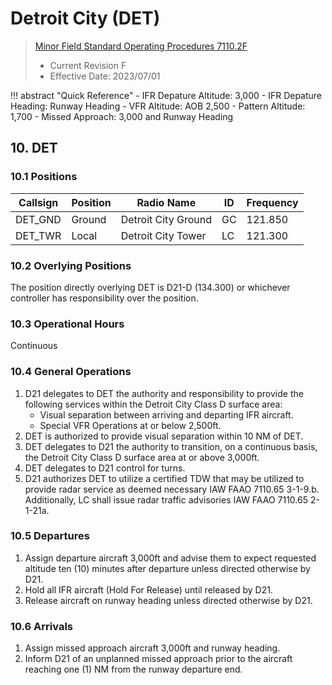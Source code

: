 # Detroit City (DET)
> [Minor Field Standard Operating Procedures 7110.2F](../../authority-sections/7110.2F-authority.md)
> - Current Revision F
> - Effective Date: 2023/07/01

!!! abstract "Quick Reference"
    - IFR Depature Altitude: 3,000
    - IFR Depature Heading: Runway Heading
    - VFR Altitude: AOB 2,500
    - Pattern Altitude: 1,700
    - Missed Approach: 3,000 and Runway Heading

## 10. DET

### 10.1 Positions
| Callsign | Position | Radio Name | ID | Frequency |
| -- | -- | -- | -- | -- |
| DET_GND | Ground | Detroit City Ground | GC | 121.850 |
| DET_TWR | Local | Detroit City Tower | LC | 121.300 |

### 10.2 Overlying Positions
The position directly overlying DET is D21-D (134.300) or whichever controller has responsibility over the position.

### 10.3 Operational Hours
Continuous

### 10.4 General Operations
1. D21 delegates to DET the authority and responsibility to provide the following services within the Detroit City Class D surface area:
    - Visual separation between arriving and departing IFR aircraft.
    - Special VFR Operations at or below 2,500ft.
2. DET is authorized to provide visual separation within 10 NM of DET.
3. DET delegates to D21 the authority to transition, on a continuous basis, the Detroit City Class D surface area at or above 3,000ft.
4. DET delegates to D21 control for turns.
5. D21 authorizes DET to utilize a certified TDW that may be utilized to provide radar service as deemed necessary IAW FAAO 7110.65 3-1-9.b. Additionally, LC shall issue radar traffic advisories IAW FAAO 7110.65 2-1-21a.

### 10.5 Departures
1. Assign departure aircraft 3,000ft and advise them to expect requested altitude ten (10) minutes after departure unless directed otherwise by D21.
2. Hold all IFR aircraft (Hold For Release) until released by D21.
3. Release aircraft on runway heading unless directed otherwise by D21. 


### 10.6 Arrivals
1. Assign missed approach aircraft 3,000ft and runway heading.
2. Inform D21 of an unplanned missed approach prior to the aircraft reaching one (1) NM from the runway departure end.
